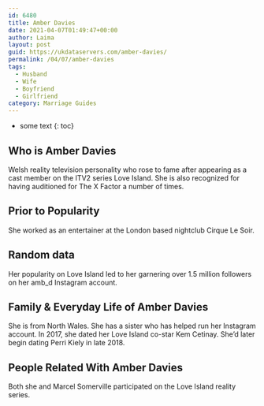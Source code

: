 ```yaml
---
id: 6480
title: Amber Davies
date: 2021-04-07T01:49:47+00:00
author: Laima
layout: post
guid: https://ukdataservers.com/amber-davies/
permalink: /04/07/amber-davies
tags:
  - Husband
  - Wife
  - Boyfriend
  - Girlfriend
category: Marriage Guides
---
```


* some text
{: toc}


## Who is Amber Davies
                  
                  
                  
Welsh reality television personality who rose to fame after appearing as a cast member on the ITV2 series Love Island. She is also recognized for having auditioned for The X Factor a number of times.
                  
              
            
              
            
                
                
                
## Prior to Popularity
                  
                  
                  
She worked as an entertainer at the London based nightclub Cirque Le Soir. 
                  
              
            
              
            
                
                
                
## Random data
                  
                  
                  
Her popularity on Love Island led to her garnering over 1.5 million followers on her amb_d Instagram account.
                  
              
            
              
            
                
                
                
## Family & Everyday Life of Amber Davies
                  
                  
                  
She is from North Wales. She has a sister who has helped run her Instagram account. In 2017, she dated her Love Island co-star Kem Cetinay. She&#8217;d later begin dating Perri Kiely in late 2018.
                  
              
            
              
            
                
                
                
## People Related With Amber Davies
                  
                  
                  
Both she and Marcel Somerville participated on the Love Island reality series.
                  
              
            
              
            
                
              
            
              
              
            
            
              
            
          
          
          
